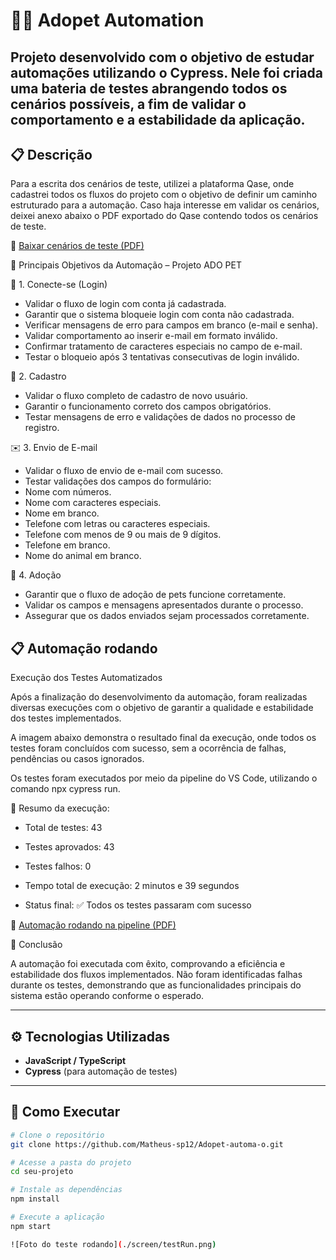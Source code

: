 # 🏃‍♂️ Adopet Automation
Projeto desenvolvido com o objetivo de estudar automações utilizando o Cypress. Nele foi criada uma bateria de testes abrangendo todos os cenários possíveis, a fim de validar o comportamento e a estabilidade da aplicação.
---

## 📋 Descrição
Para a escrita dos cenários de teste, utilizei a plataforma Qase, onde cadastrei todos os fluxos do projeto com o objetivo de definir um caminho estruturado para a automação. Caso haja interesse em validar os cenários, deixei anexo abaixo o PDF exportado do Qase contendo todos os cenários de teste.

📎 [Baixar cenários de teste (PDF)](./screen/ADOPET-2025-10-27.pdf)


🎯 Principais Objetivos da Automação – Projeto ADO PET

🧩 1. Conecte-se (Login)

- Validar o fluxo de login com conta já cadastrada.
- Garantir que o sistema bloqueie login com conta não cadastrada.
- Verificar mensagens de erro para campos em branco (e-mail e senha).
- Validar comportamento ao inserir e-mail em formato inválido.
- Confirmar tratamento de caracteres especiais no campo de e-mail.
- Testar o bloqueio após 3 tentativas consecutivas de login inválido.

📝 2. Cadastro

- Validar o fluxo completo de cadastro de novo usuário.
- Garantir o funcionamento correto dos campos obrigatórios.
- Testar mensagens de erro e validações de dados no processo de registro.

✉️ 3. Envio de E-mail

- Validar o fluxo de envio de e-mail com sucesso.
- Testar validações dos campos do formulário:
- Nome com números.
- Nome com caracteres especiais.
- Nome em branco.
- Telefone com letras ou caracteres especiais.
- Telefone com menos de 9 ou mais de 9 dígitos.
- Telefone em branco.
- Nome do animal em branco.

🐾 4. Adoção

- Garantir que o fluxo de adoção de pets funcione corretamente.
- Validar os campos e mensagens apresentados durante o processo.
- Assegurar que os dados enviados sejam processados corretamente.


## 📋 Automação rodando

Execução dos Testes Automatizados

Após a finalização do desenvolvimento da automação, foram realizadas diversas execuções com o objetivo de garantir a qualidade e estabilidade dos testes implementados.

A imagem abaixo demonstra o resultado final da execução, onde todos os testes foram concluídos com sucesso, sem a ocorrência de falhas, pendências ou casos ignorados.

Os testes foram executados por meio da pipeline do VS Code, utilizando o comando npx cypress run.

📄 Resumo da execução:

- Total de testes: 43

- Testes aprovados: 43

- Testes falhos: 0

- Tempo total de execução: 2 minutos e 39 segundos

- Status final: ✅ Todos os testes passaram com sucesso

📎 [Automação rodando na pipeline (PDF)](./screen/testRun.png)

🧠 Conclusão

A automação foi executada com êxito, comprovando a eficiência e estabilidade dos fluxos implementados.
Não foram identificadas falhas durante os testes, demonstrando que as funcionalidades principais do sistema estão operando conforme o esperado.

---

## ⚙️ Tecnologias Utilizadas
- **JavaScript / TypeScript**  
- **Cypress** (para automação de testes)  

---

## 🚀 Como Executar
```bash
# Clone o repositório
git clone https://github.com/Matheus-sp12/Adopet-automa-o.git

# Acesse a pasta do projeto
cd seu-projeto

# Instale as dependências
npm install

# Execute a aplicação
npm start

![Foto do teste rodando](./screen/testRun.png)
